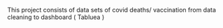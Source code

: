 This project consists of data sets of covid deaths/ vaccination from data cleaning to dashboard ( Tabluea ) 
